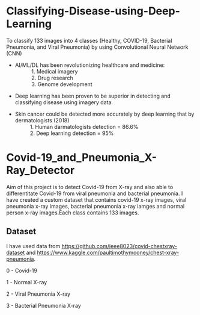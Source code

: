 # Classifying-Disease-using-Deep-Learning
To classify 133 images into 4 classes  (Healthy, COVID-19, Bacterial Pneumonia, and Viral  Pneumonia) by using Convolutional Neural Network (CNN)

*   AI/ML/DL has been revolutionizing healthcare and medicine:<br>
&nbsp;&nbsp;&nbsp;&nbsp;&nbsp;&nbsp;&nbsp;&nbsp;&nbsp;&nbsp; 1.   Medical imagery<br>
&nbsp;&nbsp;&nbsp;&nbsp;&nbsp;&nbsp;&nbsp;&nbsp;&nbsp;&nbsp; 2.   Drug research<br>
&nbsp;&nbsp;&nbsp;&nbsp;&nbsp;&nbsp;&nbsp;&nbsp;&nbsp;&nbsp; 3. Genome development

*   Deep learning has been proven to be superior in detecting and classifying disease using imagery data.

*   Skin cancer could be detected more accurately by deep learning that by dermatologists (2018)<br>
&nbsp;&nbsp;&nbsp;&nbsp;&nbsp;&nbsp;&nbsp;&nbsp;&nbsp;&nbsp;1.   Human darmatologists detection = 86.6%<br>
&nbsp;&nbsp;&nbsp;&nbsp;&nbsp;&nbsp;&nbsp;&nbsp;&nbsp;&nbsp;2.   Deep learning detection = 95%

# Covid-19_and_Pneumonia_X-Ray_Detector
Aim of this project is to detect Covid-19 from X-ray and also able to differentitate Covid-19 from viral pneumonia and bacterial pneumonia. I have created a custom dataset that contains covid-19 x-ray images, viral pneumonia x-ray images, bacterial pneumonia x-ray iamges and normal person x-ray images.Each class contains 133 images.

## Dataset

I have used data from https://github.com/ieee8023/covid-chestxray-dataset and https://www.kaggle.com/paultimothymooney/chest-xray-pneumonia. 

0 - Covid-19

1 - Normal X-ray

2 - Viral Pneumonia X-ray

3 - Bacterial Pneumonia X-ray


